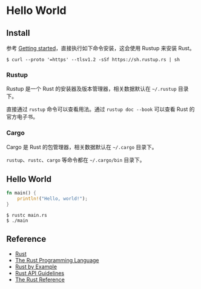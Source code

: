 # Hello World

## Install

参考 [Getting started](https://www.rust-lang.org/learn/get-started)，直接执行如下命令安装，这会使用 Rustup 来安装 Rust。

```shell
$ curl --proto '=https' --tlsv1.2 -sSf https://sh.rustup.rs | sh
```

### Rustup

Rustup 是一个 Rust 的安装器及版本管理器，相关数据默认在 `~/.rustup` 目录下。

直接通过 `rustup` 命令可以查看用法。通过 `rustup doc --book` 可以查看 Rust 的官方电子书。

### Cargo

Cargo 是 Rust 的包管理器，相关数据默认在 `~/.cargo` 目录下。

`rustup`、`rustc`、`cargo` 等命令都在 `~/.cargo/bin` 目录下。

## Hello World

```rust
fn main() {
    println!("Hello, world!");
}
```

```shell
$ rustc main.rs
$ ./main
```

## Reference

- [Rust](https://www.rust-lang.org/)
- [The Rust Programming Language](https://doc.rust-lang.org/book/)
- [Rust by Example](https://doc.rust-lang.org/rust-by-example/index.html)
- [Rust API Guidelines](https://rust-lang.github.io/api-guidelines/about.html)
- [The Rust Reference](https://doc.rust-lang.org/reference/introduction.html)